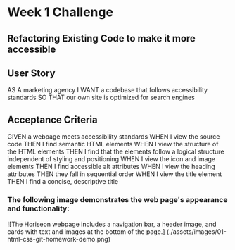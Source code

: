 # Week 1 Challenge

## Refactoring Existing Code to make it more accessible

## User Story

AS A marketing agency
I WANT a codebase that follows accessibility standards
SO THAT our own site is optimized for search engines

## Acceptance Criteria

GIVEN a webpage meets accessibility standards
WHEN I view the source code
THEN I find semantic HTML elements
WHEN I view the structure of the HTML elements
THEN I find that the elements follow a logical structure independent of styling and positioning
WHEN I view the icon and image elements
THEN I find accessible alt attributes
WHEN I view the heading attributes
THEN they fall in sequential order
WHEN I view the title element
THEN I find a concise, descriptive title

### The following image demonstrates the web page's appearance and functionality:

![The Horiseon webpage includes a navigation bar, a header image, and cards with text and images at the bottom of the page.]
(./assets/images/01-html-css-git-homework-demo.png)
